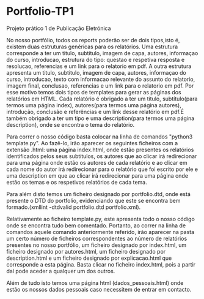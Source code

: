 # Portfolio-TP1
Projeto prático 1 de Publicação Eletrónica 

No nosso portfólio, todos os reports poderão ser de dois tipos,isto é, existem duas estruturas genéricas para os relatórios. Uma estrutura corresponde a ter um titulo, subtitulo, imagem de capa, autores, informaçao do curso, introducao, estrutura do tipo: questao e respetiva resposta e resolucao, referencias e um link para o relatorio em pdf. A outra estrutura apresenta um titulo, subtitulo, imagem de capa, autores, informaçao do curso, introducao, texto com informacao relevante do assunto do relatorio, imagem final, conclusao, referencias e um link para o relatorio em pdf. Por esse motivo temos dois tipos de templates para gerar as páginas dos relatórios em HTML. Cada relatório é obrigado a ter um título, subtítulo(para termos uma página index), autores(para termos uma página autores), introdução, conclusão e referências e um link desse relatório em pdf.É também obrigado a ter um tipo e uma description(para termos uma página description), onde se encontra o tema do relatório.


Para correr o nosso código basta colocar na linha de comandos "python3 template.py". Ao fazê-lo, irão aparecer os seguintes ficheiros com a extensão .html: uma página index.html, onde estão presentes os relatórios identificados pelos seus subtítulos, os autores que ao clicar irá redirecionar para uma página onde estão os autores de cada relatório e ao clicar em cada nome do autor irá redirecionar para o relatório que foi escrito por ele e uma description em que ao clicar irá redirecionar para uma página onde estão os temas e os respetivos relatórios de cada tema.


Para além disto temos um ficheiro designado por portfolio.dtd, onde está presente o DTD do portfolio, evidenciando que este se encontra bem formado.(xmllint -dtdvalid portfolio.dtd portfolio.xml).


Relativamente ao ficheiro template.py, este apresenta todo o nosso código onde se encontra tudo bem comentado. Portanto, ao correr na linha de comandos aquele comando anteriormente referido, irão aparecer na pasta um certo número de ficheiros correspondentes ao número de relatórios presentes no nosso portfólio, um ficheiro designado por index.html, um ficheiro designado por autores.html, um ficheiro designado por description.html e um ficheiro designado por explicacao.html que corresponde a esta página. Basta clicar no ficheiro index.html, pois a partir daí pode aceder a qualquer um dos outros.


Além de tudo isto temos uma página html (dados_pessoais.html) onde estão os nossos dados pessoais caso necessitem de entrar em contacto.
